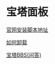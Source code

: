 # 宝塔面板
[官网安装脚本地址](https://www.bt.cn/new/download.html)

[如何卸载](https://www.bt.cn/bbs/thread-9043-1-1.html)

[宝塔BBS(问答)](https://www.bt.cn/bbs/)
